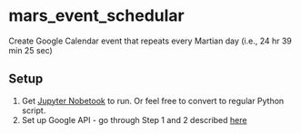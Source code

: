 # mars_event_schedular
Create Google Calendar event that repeats every Martian day (i.e., 24 hr 39 min 25 sec)

## Setup
1. Get [Jupyter Nobetook](https://jupyter.org/) to run. Or feel free to convert to regular Python script.
2. Set up Google API - go through Step 1 and 2 described [here](https://developers.google.com/calendar/quickstart/python)
